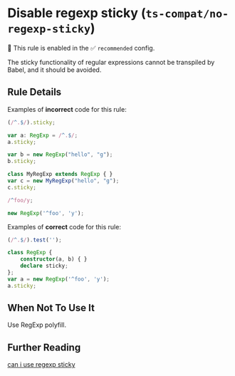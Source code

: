 # Disable regexp sticky (`ts-compat/no-regexp-sticky`)

💼 This rule is enabled in the ✅ `recommended` config.

<!-- end auto-generated rule header -->

The sticky functionality of regular expressions cannot be transpiled by Babel, and it should be avoided.

## Rule Details

Examples of **incorrect** code for this rule:

```ts
(/^.$/).sticky;

var a: RegExp = /^.$/;
a.sticky;

var b = new RegExp("hello", "g");
b.sticky;

class MyRegExp extends RegExp { }
var c = new MyRegExp("hello", "g");
c.sticky;

/^foo/y;

new RegExp('^foo', 'y');
```

Examples of **correct** code for this rule:

```ts
(/^.$/).test('');

class RegExp {
	constructor(a, b) { }
	declare sticky;
};
var a = new RegExp('^foo', 'y');
a.sticky;
```

## When Not To Use It

Use RegExp polyfill.

## Further Reading

[can i use regexp sticky](https://caniuse.com/mdn-javascript_builtins_regexp_sticky)
